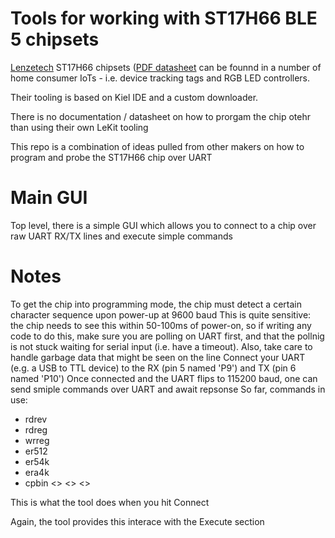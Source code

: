 # Tools for working with ST17H66 BLE 5 chipsets

[Lenzetech](https://www.lenzetech.com/) ST17H66 chipsets ([PDF datasheet](https://www.lenzetech.com/public/store/pdf/jsggs/ST17H66B2_BLE_SoC_Datasheet_v1.1.2.pdf) can be founnd in a number of home consumer IoTs - i.e. device tracking tags and RGB LED controllers.

Their tooling is based on Kiel IDE and a custom downloader.

There is no documentation / datasheet on how to prorgam the chip otehr than using their own LeKit tooling

This repo is a combination of ideas pulled from other makers on how to program and probe the ST17H66 chip over UART

# Main GUI

Top level, there is a simple GUI which allows you to connect to a chip over raw UART RX/TX lines and execute simple commands

# Notes

To get the chip into programming mode, the chip must detect a certain character sequence upon power-up at 9600 baud
This is quite sensitive: the chip needs to see this within 50-100ms of power-on, so if writing any code to do this, make sure you are polling on UART first, and that the pollnig is not stuck waiting for serial input (i.e. have a timeout). Also, take care to handle garbage data that might be seen on the line
Connect your UART (e.g. a USB to TTL device) to the RX (pin 5 named 'P9') and TX (pin 6 named 'P10')
Once connected and the UART flips to 115200 baud, one can send smiple commands over UART and await repsonse
So far, commands in use:
- rdrev
- rdreg
- wrreg
- er512
- er54k
- era4k
- cpbin <> <> <>


This is what the tool does when you hit Connect

Again, the tool provides this interace with the Execute section
